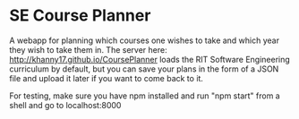SE Course Planner
=============

A webapp for planning which courses one wishes to take and which year they wish to take them in.
The server here: http://khanny17.github.io/CoursePlanner loads the RIT Software Engineering curriculum by default,
but you can save your plans in the form of a JSON file and upload it later if you want to come back to it.


For testing, make sure you have npm installed and run "npm start" from a shell and go to localhost:8000

